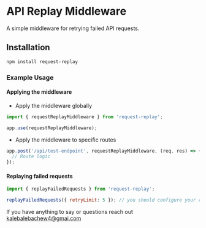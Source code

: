 # API Replay Middleware

A simple middleware for retrying failed API requests.

## Installation

```bash
npm install request-replay
```
### Example Usage
#### Applying the middleware
- Apply the middleware globally
``` javascript
import { requestReplayMiddleware } from 'request-replay';

app.use(requestReplayMiddleware);

```
- Apply the middleware to specific routes
``` javascript
app.post('/api/test-endpoint', requestReplayMiddleware, (req, res) => {
  // Route logic
});
```
#### Replaying failed requests

``` javascript
import { replayFailedRequests } from 'request-replay';

replayFailedRequests({ retryLimit: 5 }); // you should configure your retry limit tho
```

If you have anything to say or questions reach out kalebalebachew4@gmai.com
